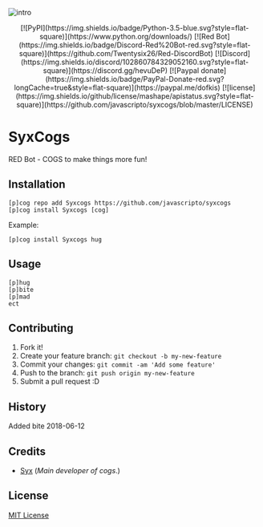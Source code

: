 ![intro](https://i.imgur.com/XaySTgx.png)
<p align="center">
[![PyPI](https://img.shields.io/badge/Python-3.5-blue.svg?style=flat-square)](https://www.python.org/downloads/) 
[![Red Bot](https://img.shields.io/badge/Discord-Red%20Bot-red.svg?style=flat-square)](https://github.com/Twentysix26/Red-DiscordBot)
[![Discord](https://img.shields.io/discord/102860784329052160.svg?style=flat-square)](https://discord.gg/hevuDeP)
[![Paypal donate](https://img.shields.io/badge/PayPal-Donate-red.svg?longCache=true&style=flat-square)](https://paypal.me/dofkis)
[![license](https://img.shields.io/github/license/mashape/apistatus.svg?style=flat-square)](https://github.com/javascripto/syxcogs/blob/master/LICENSE)
</p>

# SyxCogs
RED Bot - COGS to make things more fun!
## Installation
```
[p]cog repo add Syxcogs https://github.com/javascripto/syxcogs
[p]cog install Syxcogs [cog]
```
Example:
```
[p]cog install Syxcogs hug
```
## Usage
```
[p]hug
[p]bite
[p]mad
ect
```
## Contributing
1. Fork it!
2. Create your feature branch: `git checkout -b my-new-feature`
3. Commit your changes: `git commit -am 'Add some feature'`
4. Push to the branch: `git push origin my-new-feature`
5. Submit a pull request :D
## History
Added bite 2018-06-12
## Credits
* [Syx](https://github.com/javascripto) (*Main developer of cogs*.)
## License
[MIT License](https://github.com/javascripto/syxcogs/blob/master/LICENSE)